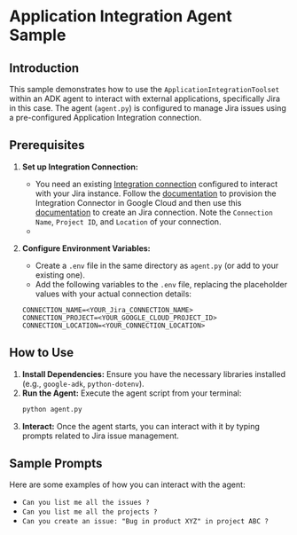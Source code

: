 # Application Integration Agent Sample

## Introduction

This sample demonstrates how to use the `ApplicationIntegrationToolset` within an ADK agent to interact with external applications, specifically Jira in this case. The agent (`agent.py`) is configured to manage Jira issues using a pre-configured Application Integration connection.

## Prerequisites

1.  **Set up Integration Connection:**
    *   You need an existing [Integration connection](https://cloud.google.com/integration-connectors/docs/overview) configured to interact with your Jira instance. Follow the [documentation](https://google.github.io/adk-docs/tools/google-cloud-tools/#use-integration-connectors) to provision the Integration Connector in Google Cloud and then use this [documentation](https://cloud.google.com/integration-connectors/docs/connectors/jiracloud/configure) to create an Jira connection. Note the `Connection Name`, `Project ID`, and `Location` of your connection.
    * 

2.  **Configure Environment Variables:**
    *   Create a `.env` file in the same directory as `agent.py` (or add to your existing one).
    *   Add the following variables to the `.env` file, replacing the placeholder values with your actual connection details:

      ```dotenv
      CONNECTION_NAME=<YOUR_Jira_CONNECTION_NAME>
      CONNECTION_PROJECT=<YOUR_GOOGLE_CLOUD_PROJECT_ID>
      CONNECTION_LOCATION=<YOUR_CONNECTION_LOCATION>
      ```

## How to Use

1.  **Install Dependencies:** Ensure you have the necessary libraries installed (e.g., `google-adk`, `python-dotenv`).
2.  **Run the Agent:** Execute the agent script from your terminal:
    ```bash
    python agent.py
    ```
3.  **Interact:** Once the agent starts, you can interact with it by typing prompts related to Jira issue management.

## Sample Prompts

Here are some examples of how you can interact with the agent:

*   `Can you list me all the issues ?`
*   `Can you list me all the projects ?`
*   `Can you create an issue: "Bug in product XYZ" in project ABC ?`

